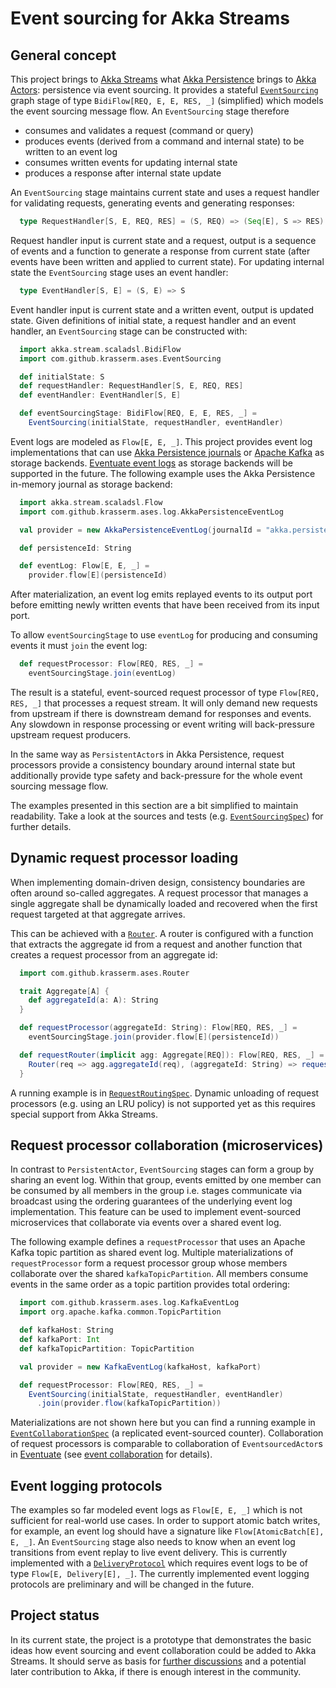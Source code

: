 ﻿# Event sourcing for Akka Streams

## General concept

This project brings to [Akka Streams](http://doc.akka.io/docs/akka/2.5.2/scala/stream/index.html) what [Akka Persistence](http://doc.akka.io/docs/akka/2.5.2/scala/persistence.html) brings to [Akka Actors](http://doc.akka.io/docs/akka/2.5.2/scala/actors.html): persistence via event sourcing. It provides a stateful [`EventSourcing`](https://github.com/krasserm/akka-stream-eventsourcing/blob/master/src/main/scala/com/github/krasserm/ases/EventSourcing.scala) graph stage of type `BidiFlow[REQ, E, E, RES, _]` (simplified) which models the event sourcing message flow. An `EventSourcing` stage therefore 

- consumes and validates a request (command or query)
- produces events (derived from a command and internal state) to be written to an event log
- consumes written events for updating internal state
- produces a response after internal state update
 
An `EventSourcing` stage maintains current state and uses a request handler for validating requests, generating events and generating responses:
  
```scala
  type RequestHandler[S, E, REQ, RES] = (S, REQ) => (Seq[E], S => RES)
```

Request handler input is current state and a request, output is a sequence of events and a function to generate a response from current state (after events have been written and applied to current state). For updating internal state the `EventSourcing` stage uses an event handler:
  
```scala
  type EventHandler[S, E] = (S, E) => S
```

Event handler input is current state and a written event, output is updated state. Given definitions of initial state, a request handler and an event handler, an `EventSourcing` stage can be constructed with:
   
```scala
  import akka.stream.scaladsl.BidiFlow
  import com.github.krasserm.ases.EventSourcing

  def initialState: S
  def requestHandler: RequestHandler[S, E, REQ, RES]
  def eventHandler: EventHandler[S, E]

  def eventSourcingStage: BidiFlow[REQ, E, E, RES, _] =
    EventSourcing(initialState, requestHandler, eventHandler)
```
   
Event logs are modeled as `Flow[E, E, _]`. This project provides event log implementations that can use [Akka Persistence journals](http://doc.akka.io/docs/akka/2.5.2/scala/persistence.html#storage-plugins) or [Apache Kafka](http://kafka.apache.org/) as storage backends. [Eventuate event logs](http://rbmhtechnology.github.io/eventuate/architecture.html#event-logs) as storage backends will be supported in the future. The following example uses the Akka Persistence in-memory journal as storage backend:    
   
```scala
  import akka.stream.scaladsl.Flow
  import com.github.krasserm.ases.log.AkkaPersistenceEventLog

  val provider = new AkkaPersistenceEventLog(journalId = "akka.persistence.journal.inmem")

  def persistenceId: String

  def eventLog: Flow[E, E, _] =
    provider.flow[E](persistenceId)
```

After materialization, an event log emits replayed events to its output port before emitting newly written events that have been received from its input port.

To allow `eventSourcingStage` to use `eventLog` for producing and consuming events it must `join` the event log:

```scala
  def requestProcessor: Flow[REQ, RES, _] =
    eventSourcingStage.join(eventLog)
```

The result is a stateful, event-sourced request processor of type `Flow[REQ, RES, _]` that processes a request stream. It will only demand new requests from upstream if there is downstream demand for responses and events. Any slowdown in response processing or event writing will back-pressure upstream request producers.

In the same way as `PersistentActor`s in Akka Persistence, request processors provide a consistency boundary around internal state but additionally provide type safety and back-pressure for the whole event sourcing message flow.

The examples presented in this section are a bit simplified to maintain readability. Take a look at the sources and tests (e.g. [`EventSourcingSpec`](https://github.com/krasserm/akka-stream-eventsourcing/blob/master/src/test/scala/com/github/krasserm/ases/EventSourcingSpec.scala)) for further details.

## Dynamic request processor loading

When implementing domain-driven design, consistency boundaries are often around so-called aggregates. A request processor that manages a single aggregate shall be dynamically loaded and recovered when the first request targeted at that aggregate arrives.
 
This can be achieved with a [`Router`](https://github.com/krasserm/akka-stream-eventsourcing/blob/master/src/main/scala/com/github/krasserm/ases/Router.scala). A router is configured with a function that extracts the aggregate id from a request and another function that creates a request processor from an aggregate id:   

```scala
  import com.github.krasserm.ases.Router

  trait Aggregate[A] {
    def aggregateId(a: A): String
  }

  def requestProcessor(aggregateId: String): Flow[REQ, RES, _] =
    eventSourcingStage.join(provider.flow[E](persistenceId))

  def requestRouter(implicit agg: Aggregate[REQ]): Flow[REQ, RES, _] = {
    Router(req => agg.aggregateId(req), (aggregateId: String) => requestProcessor(aggregateId))
  }
```

A running example is in [`RequestRoutingSpec`](https://github.com/krasserm/akka-stream-eventsourcing/blob/master/src/test/scala/com/github/krasserm/ases/RequestRoutingSpec.scala). Dynamic unloading of request processors (e.g. using an LRU policy) is not supported yet as this requires special support from Akka Streams.

## Request processor collaboration (microservices)

In contrast to `PersistentActor`, `EventSourcing` stages can form a group by sharing an event log. Within that group, events emitted by one member can be consumed by all members in the group i.e. stages communicate via broadcast using the ordering guarantees of the underlying event log implementation. This feature can be used to implement event-sourced microservices that collaborate via events over a shared event log. 

The following example defines a `requestProcessor` that uses an Apache Kafka topic partition as shared event log. Multiple materializations of `requestProcessor` form a request processor group whose members collaborate over the shared `kafkaTopicPartition`. All members consume events in the same order as a topic partition provides total ordering:

```scala
  import com.github.krasserm.ases.log.KafkaEventLog
  import org.apache.kafka.common.TopicPartition

  def kafkaHost: String
  def kafkaPort: Int
  def kafkaTopicPartition: TopicPartition

  val provider = new KafkaEventLog(kafkaHost, kafkaPort)

  def requestProcessor: Flow[REQ, RES, _] =
    EventSourcing(initialState, requestHandler, eventHandler)
      .join(provider.flow(kafkaTopicPartition))
```

Materializations are not shown here but you can find a running example in [`EventCollaborationSpec`](https://github.com/krasserm/akka-stream-eventsourcing/blob/master/src/test/scala/com/github/krasserm/ases/EventCollaborationSpec.scala) (a replicated event-sourced counter). Collaboration of request processors is comparable to collaboration of `EventsourcedActor`s in [Eventuate](http://rbmhtechnology.github.io/eventuate/) (see [event collaboration](http://rbmhtechnology.github.io/eventuate/architecture.html#event-collaboration) for details).

## Event logging protocols
 
The examples so far modeled event logs as `Flow[E, E, _]` which is not sufficient for real-world use cases. In order to support atomic batch writes, for example, an event log should have a signature like `Flow[AtomicBatch[E], E, _]`. An `EventSourcing` stage also needs to know when an event log transitions from event replay to live event delivery. This is currently implemented with a [`DeliveryProtocol`](https://github.com/krasserm/akka-stream-eventsourcing/blob/master/src/main/scala/com/github/krasserm/ases/DeliveryProtocol.scala) which requires event logs to be of type `Flow[E, Delivery[E], _]`. The currently implemented event logging protocols are preliminary and will be changed in the future. 
 
## Project status

In its current state, the project is a prototype that demonstrates the basic ideas how event sourcing and event collaboration could be added to Akka Streams. It should serve as basis for [further discussions](https://github.com/akka/akka-meta/issues/51) and a potential later contribution to Akka, if there is enough interest in the community.    
